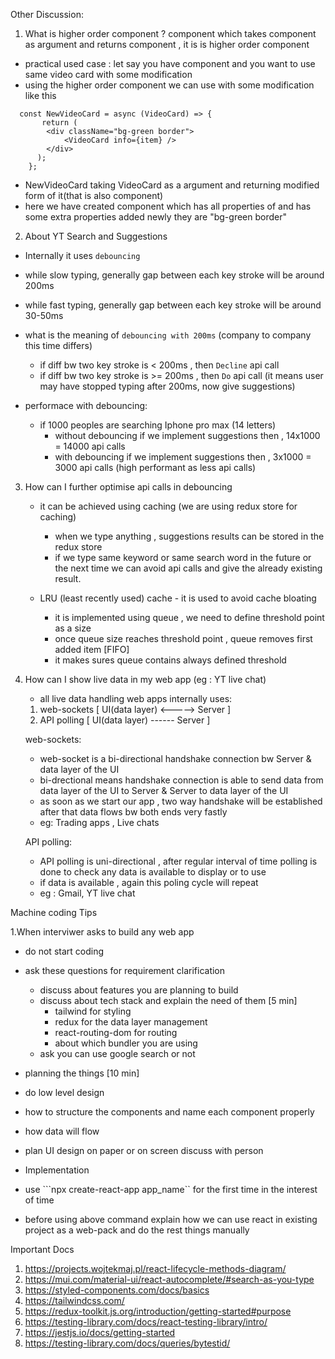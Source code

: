 Other Discussion:

1. What is higher order component ?
  component which takes component as argument and returns component , it is is higher order component
  - practical used case : let say you have <Videcard/> component and you want to use same video card with some modification
  - using the higher order component we can use <Videcard/> with some modification like this
  ```
    const NewVideoCard = async (VideoCard) => {
         return (
          <div className="bg-green border">
              <VideoCard info={item} />
          </div>
        );
      };
  ```
  
      
  - NewVideoCard taking VideoCard as a argument and returning modified form of it(that is also component)
  - here we have created <NewVideoCard/> component which has all properties of <Videcard/> and <NewVideoCard/> has some extra properties added newly
    they are "bg-green border"

2. About YT Search and Suggestions 
  - Internally it uses ```debouncing```
   - while slow typing, generally gap between each key stroke will be around 200ms
   - while fast typing, generally gap between each key stroke will be around 30-50ms
   - what is the meaning of ```debouncing with 200ms``` (company to company this time differs)
     - if diff bw two key stroke is < 200ms , then ```Decline``` api call
     - if diff bw two key stroke is >= 200ms , then ```Do``` api call (it means user may have stopped typing after 200ms, now give suggestions)
    
   - performace with debouncing:
     - if 1000 peoples are searching Iphone pro max (14 letters)
       - without debouncing if we implement suggestions then , 14x1000 = 14000 api calls
       - with debouncing if we implement suggestions then , 3x1000 = 3000 api calls (high performant as less api calls)

3. How can I further optimise api calls in debouncing 
   - it can be achieved using caching (we are using redux store for caching)
     - when we type anything , suggestions results can be stored in the redux store 
     - if we type same keyword or same search word in the future or the next time we can avoid api calls and give the already existing result.

   - LRU (least recently used) cache - it is used to avoid cache bloating
     - it is implemented using queue , we need to define threshold point as a size
     - once queue size reaches threshold point , queue removes first added item [FIFO]
     - it makes sures queue contains always defined threshold

4. How can I show live data in my web app (eg : YT live chat)
   - all live data handling web apps internally uses: 
    1. web-sockets [ UI(data layer) <-----> Server ]
    2. API polling [ UI(data layer) ------ Server ]

    web-sockets:
      - web-socket is a bi-directional handshake connection bw Server & data layer of the UI
      - bi-drectional means handshake connection is able to send data from data layer of the UI to Server & Server to data layer of the UI
      - as soon as we start our app , two way handshake will be established after that data flows bw both ends very fastly
      - eg: Trading apps , Live chats

    API polling:
      - API polling is uni-directional , after regular interval of time polling is done to check any data is available to display or to use
      - if data is available , again this poling cycle will repeat
      - eg : Gmail, YT live chat

Machine coding Tips

1.When interviwer asks to build any web app
- do not start coding
- ask these questions for requirement clarification
  - discuss about features you are planning to build
  - discuss about tech stack and explain the need of them [5 min]
    - tailwind for styling
    - redux for the data layer management
    - react-routing-dom for routing
    - about which bundler you are using
  - ask you can use google search or not

- planning the things [10 min]
 - do low level design
  - how to structure the components and name each component properly
  - how data will flow
  - plan UI design on paper or on screen discuss with person

-  Implementation
 - use ```npx create-react-app app_name`` for the first time in the interest of time
 - before using above command explain how we can use react in existing project as a web-pack and do the rest things manually


 Important Docs 

 1. https://projects.wojtekmaj.pl/react-lifecycle-methods-diagram/
 2. https://mui.com/material-ui/react-autocomplete/#search-as-you-type
 3. https://styled-components.com/docs/basics
 4. https://tailwindcss.com/
 5. https://redux-toolkit.js.org/introduction/getting-started#purpose
 6. https://testing-library.com/docs/react-testing-library/intro/
 7. https://jestjs.io/docs/getting-started
 8. https://testing-library.com/docs/queries/bytestid/